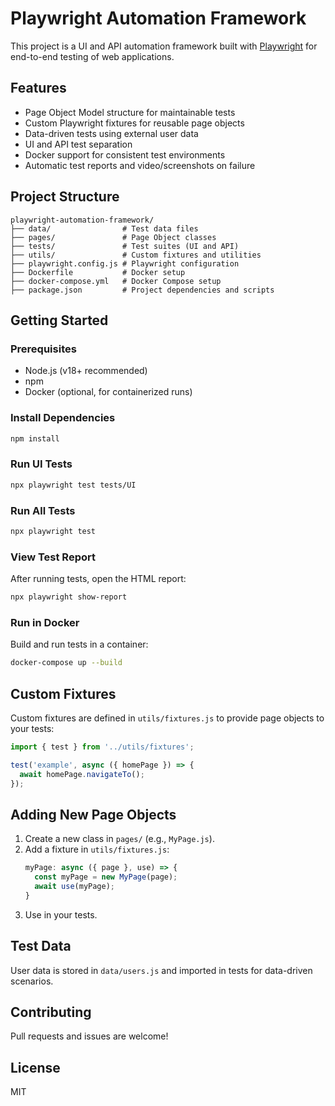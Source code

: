 # Playwright Automation Framework

This project is a UI and API automation framework built with [Playwright](https://playwright.dev/) for end-to-end testing of web applications.

## Features
- Page Object Model structure for maintainable tests
- Custom Playwright fixtures for reusable page objects
- Data-driven tests using external user data
- UI and API test separation
- Docker support for consistent test environments
- Automatic test reports and video/screenshots on failure

## Project Structure
```
playwright-automation-framework/
├── data/                # Test data files
├── pages/               # Page Object classes
├── tests/               # Test suites (UI and API)
├── utils/               # Custom fixtures and utilities
├── playwright.config.js # Playwright configuration
├── Dockerfile           # Docker setup
├── docker-compose.yml   # Docker Compose setup
├── package.json         # Project dependencies and scripts
```

## Getting Started

### Prerequisites
- Node.js (v18+ recommended)
- npm
- Docker (optional, for containerized runs)

### Install Dependencies
```sh
npm install
```

### Run UI Tests
```sh
npx playwright test tests/UI
```

### Run All Tests
```sh
npx playwright test
```

### View Test Report
After running tests, open the HTML report:
```sh
npx playwright show-report
```

### Run in Docker
Build and run tests in a container:
```sh
docker-compose up --build
```

## Custom Fixtures
Custom fixtures are defined in `utils/fixtures.js` to provide page objects to your tests:
```js
import { test } from '../utils/fixtures';

test('example', async ({ homePage }) => {
  await homePage.navigateTo();
});
```

## Adding New Page Objects
1. Create a new class in `pages/` (e.g., `MyPage.js`).
2. Add a fixture in `utils/fixtures.js`:
   ```js
   myPage: async ({ page }, use) => {
     const myPage = new MyPage(page);
     await use(myPage);
   }
   ```
3. Use in your tests.

## Test Data
User data is stored in `data/users.js` and imported in tests for data-driven scenarios.

## Contributing
Pull requests and issues are welcome!

## License
MIT

